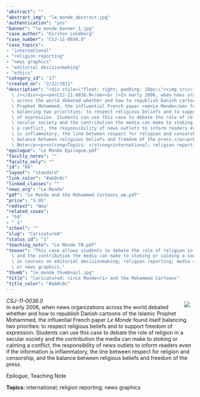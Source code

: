 ```yaml
---
"abstract": ""
"abstract_img": "le_monde_abstract.jpg"
"authentication": "yes"
"banner": "le_monde_banner_1.jpg"
"case_author": "Kirsten Lundberg"
"case_number": "CSJ-11-0036.0"
"case_topics":
- "international"
- "religion reporting"
- "news graphics"
- "editorial decisionmaking"
- "ethics"
"category_id": "17"
"created_on": "2/22/2011"
"description": "<div style=\"float: right; padding: 10px;\"><img src=\"/casestudy/files/photos/468/le_monde_abstract.jpg\"\
  \ /></div><p><em>CSJ-11-0036.0</em><br />In early 2006, when news organizations\
  \ across the world debated whether and how to republish Danish cartoons of the Islamic\
  \ Prophet Mohammed, the influential French paper <em>Le Monde</em> found itself\
  \ balancing two priorities: to respect religious beliefs and to support freedom\
  \ of expression. Students can use this case to debate the role of religion in a\
  \ secular society and the contribution the media can make to stoking or calming\
  \ a conflict, the responsibility of news outlets to inform readers even if the information\
  \ is inflammatory, the line between respect for religion and censorship, and the\
  \ balance between religious beliefs and freedom of the press.</p><p>Epilogue, Teaching\
  \ Note</p><p><strong>Topics: </strong>international; religion reporting; news graphics</p>"
"epologue": "Le Monde Epilogue.pdf"
"faculty_notes": ""
"faculty_only": ""
"id": "66"
"layout": "standard"
"link_color": "#ab0c0c"
"linked_classes": ""
"news_org": "Le Monde"
"pdf": "Le Monde and the Mohammed Cartoons_wm.pdf"
"price": "5.95"
"redtext": "New"
"related_cases":
- "59"
- " 1"
"school": ""
"slug": "Caricatured"
"status_id": "1"
"teaching_note": "Le Monde TN.pdf"
"teaser": "This case allows students to debate the role of religion in a secular society\
  \ and the contribution the media can make to stoking or calming a conflict. Use\
  \ in courses on editorial decisionmaking; religion reporting; media and democracy;\
  \ or news graphics."
"thumb": "le_monde_thumbnail.jpg"
"title": "Caricatured: <i>Le Monde</i> and the Mohammed Cartoons"
"title_color": "#ab0c0c"
---
```

<div style="float: right; padding: 10px;"><img src="/casestudy/files/photos/468/le_monde_abstract.jpg" /></div><p><em>CSJ-11-0036.0</em><br />In early 2006, when news organizations across the world debated whether and how to republish Danish cartoons of the Islamic Prophet Mohammed, the influential French paper <em>Le Monde</em> found itself balancing two priorities: to respect religious beliefs and to support freedom of expression. Students can use this case to debate the role of religion in a secular society and the contribution the media can make to stoking or calming a conflict, the responsibility of news outlets to inform readers even if the information is inflammatory, the line between respect for religion and censorship, and the balance between religious beliefs and freedom of the press.</p><p>Epilogue, Teaching Note</p><p><strong>Topics: </strong>international; religion reporting; news graphics</p>